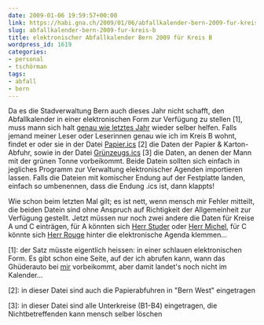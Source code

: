 ```yaml
---
date: 2009-01-06 19:59:57+00:00
link: https://habi.gna.ch/2009/01/06/abfallkalender-bern-2009-fur-kreis-b/
slug: abfallkalender-bern-2009-fur-kreis-b
title: elektronischer Abfallkalender Bern 2009 für Kreis B
wordpress_id: 1619
categories:
- personal
- tschörman
tags:
- abfall
- bern
---
```


Da es die Stadverwaltung Bern auch dieses Jahr nicht schafft, den Abfallkalender in einer elektronischen Form zur Verfügung zu stellen [1], muss mann sich halt [genau wie letztes Jahr](https://habi.gna.ch/2007/12/14/neuer-ghuder-kalender-fur-bern-b1/) wieder selber helfen. Falls jemand meiner Leser oder Leserinnen genau wie ich im Kreis B wohnt, findet er oder sie in der Datei [Papier.ics](https://habi.gna.ch/wp-content/uploads/2009/01/papier.ics) [2] die Daten der Papier & Karton-Abfuhr, sowie in der Datei [Grünzeugs.ics](https://habi.gna.ch/wp-content/uploads/2009/01/gr%C3%BCnzeugs.ics) [3] die Daten, an denen der Mann mit der grünen Tonne vorbeikommt. Beide Datein sollten sich einfach in jegliches Programm zur Verwaltung elektronischer Agenden importieren lassen. Falls die Dateien mit komischer Endung auf der Festplatte landen, einfach so umbenennen, dass die Endung .ics ist, dann klappts!




Wie schon beim letzten Mal gilt; es ist nett, wenn mensch mir Fehler mitteilt, die beiden Datein sind ohne Anspruch auf Richtigkeit der Allgemeinheit zur Verfügung gestellt. Jetzt müssen nur noch zwei andere die Daten für Kreise A und C einträgen, für A könnten sich [Herr Studer](https://hymnos.existenz.ch/) oder [Herr Michel](http://bloxxs.ch/), für C könnte sich [Herr Rouge](http://www.rouge.ch/blog/) hinter die elektronische Agenda klemmen...




[1]: der Satz müsste eigentlich heissen: in einer schlauen elektronischen Form. Es gibt schon eine Seite, auf der ich abrufen kann, wann das Ghüderauto bei [mir](http://www.bern.ch/leben_in_bern/wohnen/abfaelle/kehricht/abfuhrdaten/strasse/446) vorbeikommt, aber damit landet's noch nicht im Kalender...




[2]: in dieser Datei sind auch die Papierabfuhren in "Bern West" eingetragen




[3]: in dieser Datei sind alle Unterkreise (B1-B4) eingetragen, die Nichtbetreffenden kann mensch selber löschen



